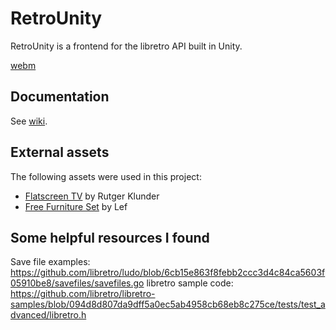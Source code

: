 # RetroUnity
RetroUnity is a frontend for the libretro API built in Unity.

[webm](https://gfycat.com/PresentUnconsciousAmberpenshell)

## Documentation
See [wiki](https://github.com/Scorr/RetroUnity/wiki).

## External assets
The following assets were used in this project:
* [Flatscreen TV](https://www.assetstore.unity3d.com/en/#!/content/9721) by Rutger Klunder
* [Free Furniture Set](https://www.assetstore.unity3d.com/en/#!/content/26678) by Lef


## Some helpful resources I found
Save file examples: https://github.com/libretro/ludo/blob/6cb15e863f8febb2ccc3d4c84ca5603f05910be8/savefiles/savefiles.go
libretro sample code: https://github.com/libretro/libretro-samples/blob/094d8d807da9dff5a0ec5ab4958cb68eb8c275ce/tests/test_advanced/libretro.h
